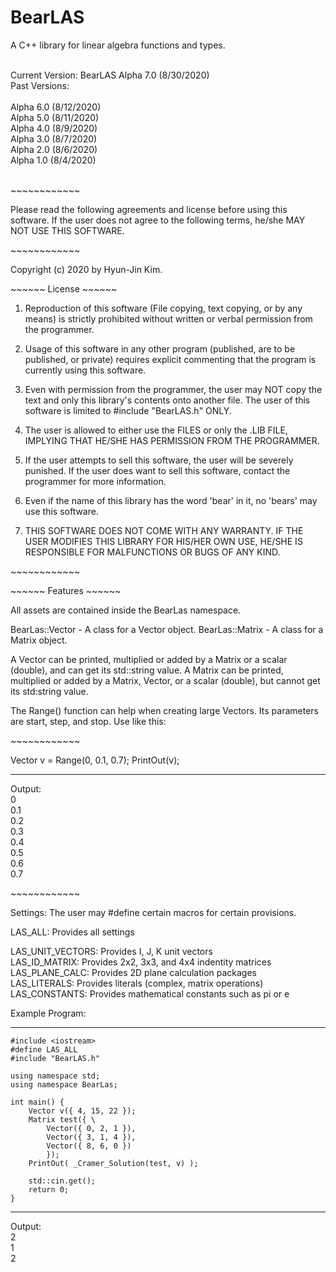 # BearLAS
A C++ library for linear algebra functions and types.

<br>
Current Version: BearLAS Alpha 7.0 (8/30/2020)
<br>
Past Versions:<br>
<br>
Alpha 6.0 (8/12/2020)<br>
Alpha 5.0 (8/11/2020)<br>
Alpha 4.0 (8/9/2020)<br>
Alpha 3.0 (8/7/2020)<br>
Alpha 2.0 (8/6/2020)<br>
Alpha 1.0 (8/4/2020)<br>
<br>

\~~~~~~~~~~~~

Please read the following agreements and license before using this software. If the user 
does not agree to the following terms, he/she MAY NOT USE THIS SOFTWARE.

\~~~~~~~~~~~~

Copyright (c) 2020 by Hyun-Jin Kim.

\~~~~~~ License \~~~~~~

1. Reproduction of this software (File copying, text copying, or by any means) is strictly
prohibited without written or verbal permission from the programmer.

2. Usage of this software in any other program (published, are to be published, or private) 
requires explicit commenting that the program is currently using this software.

3. Even with permission from the programmer, the user may NOT copy the text and only this
library's contents onto another file. The user of this software is limited to
#include "BearLAS.h" ONLY.

4. The user is allowed to either use the FILES or only the .LIB FILE, IMPLYING THAT HE/SHE
HAS PERMISSION FROM THE PROGRAMMER.

5. If the user attempts to sell this software, the user will be severely punished. If the
user does want to sell this software, contact the programmer for more information.

6. Even if the name of this library has the word 'bear' in it, no 'bears' may use this
software.

7. THIS SOFTWARE DOES NOT COME WITH ANY WARRANTY. IF THE USER MODIFIES THIS LIBRARY FOR
HIS/HER OWN USE, HE/SHE IS RESPONSIBLE FOR MALFUNCTIONS OR BUGS OF ANY KIND. 

\~~~~~~~~~~~~

\~~~~~~ Features \~~~~~~

All assets are contained inside the BearLas namespace.

BearLas::Vector - A class for a Vector object.
BearLas::Matrix - A class for a Matrix object.

A Vector can be printed, multiplied or added by a Matrix or a scalar (double),
and can get its std::string value.
A Matrix can be printed, multiplied or added by a Matrix, Vector, or a scalar (double),
but cannot get its std:string value.

The Range() function can help when creating large Vectors. Its parameters are start, step, and stop.
Use like this:

\~~~~~~~~~~~~

Vector v = Range(0, 0.1, 0.7);
PrintOut(v);

------------------------------
Output:
<br>
0<br>
0.1<br>
0.2<br>
0.3<br>
0.4<br>
0.5<br>
0.6<br>
0.7<br>

\~~~~~~~~~~~~

Settings: The user may #define certain macros for certain provisions.

LAS_ALL:				Provides all settings

LAS_UNIT_VECTORS:		Provides I, J, K unit vectors<br>
LAS_ID_MATRIX:			Provides 2x2, 3x3, and 4x4 indentity matrices<br>
LAS_PLANE_CALC:			Provides 2D plane calculation packages<br>
LAS_LITERALS:			Provides literals (complex, matrix operations)<br>
LAS_CONSTANTS:			Provides mathematical constants such as pi or e<br>

Example Program:

-------------------------------------
~~~~~~~
#include <iostream>
#define LAS_ALL
#include "BearLAS.h"

using namespace std;
using namespace BearLas;

int main() {
	Vector v({ 4, 15, 22 });
	Matrix test({ \
		Vector({ 0, 2, 1 }),
		Vector({ 3, 1, 4 }),
		Vector({ 8, 6, 0 })
		});
	PrintOut( _Cramer_Solution(test, v) );

	std::cin.get();
	return 0;
}
~~~~~~~
-------------------------------------
Output:
<br>
2<br>
1<br>
2<br>
